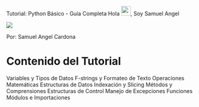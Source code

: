 Tutorial: Python Básico - Guía Completa
Hola <img src="https://media.giphy.com/media/hvRJCLFzcasrR4ia7z/giphy.gif" width="25px">, Soy Samuel Angel
<p align="left">
 <img src="https://readme-typing-svg.herokuapp.com/?lines=Bienvenido+a+mi+tutorial+de+Python!&center=true&width=360&height=30">
</p>
Por: Samuel Angel Cardona

# Contenido del Tutorial

Variables y Tipos de Datos
F-strings y Formateo de Texto
Operaciones Matemáticas
Estructuras de Datos
Indexación y Slicing
Métodos y Comprensiones
Estructuras de Control
Manejo de Excepciones
Funciones
Módulos e Importaciones
